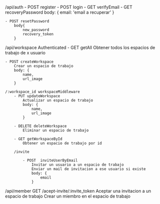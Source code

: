 

/api/auth
    - POST register
    - POST login
    - GET verifyEmail
    - GET recoveryPassword
        body: {
            email: 'email a recuperar'
        }
    
    - POST resetPassword
        body{
            new_password
            recovery_token
        }
    

/api/workspace Authenticated
    - GET getAll
        Obtener todos los espacios de trabajo de x usuario
    
    - POST createWorkspace
        Crear un espacio de trabajo
        body: {
            name,
            url_image
        }
    
    /:workspace_id workspaceMiddleware
        - PUT updateWorkspace
            Actualizar un espacio de trabajo
            body: {
                name,
                url_image
            }
        
        - DELETE deleteWorkspace
            Eliminar un espacio de trabajo
        
        - GET getWorkspaceById
            Obtener un espacio de trabajo por id

        /invite

            - POST  inviteUserByEmail
                Invitar un usuario a un espacio de trabajo
                Enviar un mail de invitacion a ese usuario si existe
                body: {
                    email
                }

/api/member
    GET /acept-invite/:invite_token
        Aceptar una invitacion a un espacio de trabajo
        Crear un miembro en el espacio de trabajo 
